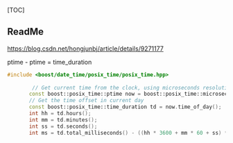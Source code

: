 [TOC]



## ReadMe

https://blog.csdn.net/hongjunbj/article/details/9271177

ptime - ptime = time_duration

```cpp
#include <boost/date_time/posix_time/posix_time.hpp>
 
        // Get current time from the clock, using microseconds resolution
       const boost::posix_time::ptime now = boost::posix_time::microsec_clock::local_time();
       // Get the time offset in current day
       const boost::posix_time::time_duration td = now.time_of_day();
       int hh = td.hours();
       int mm = td.minutes();
       int ss = td.seconds();
       int ms = td.total_milliseconds() - ((hh * 3600 + mm * 60 + ss) * 1000);


```

